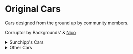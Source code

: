 # Original Cars
Cars designed from the ground up by community members.

Corruptor by Backgrounds' & [Nico](https://github.com/larnin/CustomCar/)
<details>
  <summary>Sunchipp's Cars</summary>
  
* adios_beaches
* bacorn_robotics_security_rover
* beach_woodie
* blue_car_drift_stage
* blue_television_bike
* blue_television_car
* chugga-choo
* hover-rod
* hyper_driller
* inversion
* iven
* jetrod 
* lair_bike
* lairmobile
* laventhorn
* mantis
* muscle_duck
* pixel_chopper
* pixel_rod
* rat-rod
* rat-rod_pathfinder
* rd-rtrd (Sunchipp's Racing Dronez Car)
* riot
* riot_commander
* road_wrecker
* sunchipp_s_pathfinder
* sunchipps_hover-rod
* sunchipps_rat-rod
* sunchipps_rat-rod (Old Version)
* the_demonic_bull
* Truck Gang (Ginger Billy Tribute)
* ufo
* [SSA] Concept 1
</details>
<details>
  <summary>Other Cars</summary>
  
* Razorwing: (Design by Maus, Imported by General Kenobi) 
* triangle: (Mei Rummy)
 </details>

